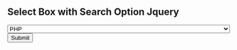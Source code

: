 <html lang="en">
<head>
    <title>Jquery Chosen - Select Box with Search Option</title>  
    <link rel="stylesheet" href="https://cdnjs.cloudflare.com/ajax/libs/chosen/1.5.1/chosen.min.css">
    <script src="http://ajax.googleapis.com/ajax/libs/jquery/1.9.1/jquery.js"></script>
    <script src="https://cdnjs.cloudflare.com/ajax/libs/chosen/1.5.1/chosen.jquery.min.js"></script>
</head>
<body>

<form method="post" action="#">
<div style="width:520px;margin:0px auto;margin-top:30px;">
  <h2>Select Box with Search Option Jquery</h2>
  <select name="selected" class="chosen" style="width:500px;" >
  <option value="1">PHP</option>
  <option value="2">PHP Array</option>
  <option value="3">PHP Object</option>
  <option value="4">PHP Wiki</option>
  <option value="5">PHP Variable</option>
  <option value="6">Java</option>
  <option value="7">C</option>
  <option value="8">C++</option>
  </select>
  <input type="submit" name="submit">
</div>
</form>

<script type="text/javascript">
      $(".chosen").chosen();
</script>

</body>
</html>
